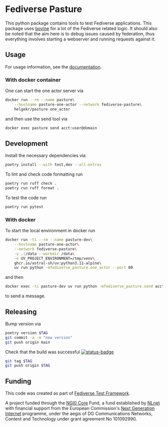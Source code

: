 <!--
SPDX-FileCopyrightText: 2023 Helge

SPDX-License-Identifier: MIT
-->

# Fediverse Pasture

This python package contains tools to test Fediverse applications. This
package uses [bovine](https://bovine.readthedocs.io/en/latest/) for a lot
of the Fediverse related logic. It should also be noted that the aim here
is to debug issues caused by federation, thus everything involves starting
a webserver and running requests against it.

## Usage

For usage information, see the [documentation](https://funfedi.dev/python_package/).

### With docker container

One can start the one actor server via

```bash
docker run --rm --name pasture\
    --hostname pasture-one-actor --network fediverse-pasture\
    helgekr/pasture one_actor
```

and then use the send tool via

```bash
docker exec pasture send acct:user@domain
```

## Development

Install the necessary dependencies via

```bash
poetry install --with test,dev --all-extras
```

To lint and check code formatting run

```bash
poetry run ruff check .
poetry run ruff format .
```

To test the code run

```bash
poetry run pytest
```

### With docker

To start the local environment in docker run

```bash
docker run -ti --rm --name pasture-dev\
    --hostname pasture-one-actor\
    --network fediverse-pasture\
    -v .:/data --workdir /data\
    -e UV_PROJECT_ENVIRONMENT=/tmp/venv\
    ghcr.io/astral-sh/uv:python3.11-alpine\
    uv run python -mfediverse_pasture.one_actor --port 80
```

and then

```bash
docker exec -ti pasture-dev uv run python -mfediverse_pasture.send acct:user@domain

```

to send a message.

## Releasing

Bump version via

```bash
poetry version $TAG
git commit -a -m "new version"
git push origin main
```

Check that the build was successful [![status-badge](https://ci.codeberg.org/api/badges/13093/status.svg)](https://ci.codeberg.org/repos/13093)

```bash
git tag $TAG
git push origin $TAG
```

## Funding

This code was created as part of [Fediverse Test Framework](https://nlnet.nl/project/FediverseTestFramework/).

A project funded through the [NGI0 Core](https://nlnet.nl/core) Fund,
a fund established by [NLnet](https://nlnet.nl/) with financial support from
the European Commission's [Next Generation Internet](https://ngi.eu/) programme,
under the aegis of DG Communications Networks, Content and Technology
under grant agreement No 101092990.
